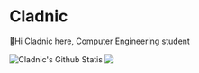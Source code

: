 # Cladnic
👋Hi Cladnic here, Computer Engineering student

<!-- These ones show total commits instead use later in life like 2021 and forward &show_icons=true&include_all_commits=true& -->
<img align="center" alt="Cladnic's Github Statis" src="https://github-readme-stats.cladnic.vercel.app/api?username=cladnic&show_icons=true&count_private=true&theme=dark&hide_rank=true&include_all_commits=true&card_width=200" />

<img align="center" src="https://github-readme-stats.cladnic.vercel.app/api/top-langs/?username=cladnic&theme=dark&count_private=true" />

